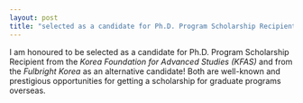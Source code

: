 ```yaml
---
layout: post
title: "selected as a candidate for Ph.D. Program Scholarship Recipient"
---
```


I am honoured to be selected as a candidate for Ph.D. Program Scholarship Recipient from the _Korea Foundation for Advanced Studies (KFAS)_ and from the _Fulbright Korea_ as an alternative candidate! Both are well-known and prestigious opportunities for getting a scholarship for graduate programs overseas.
